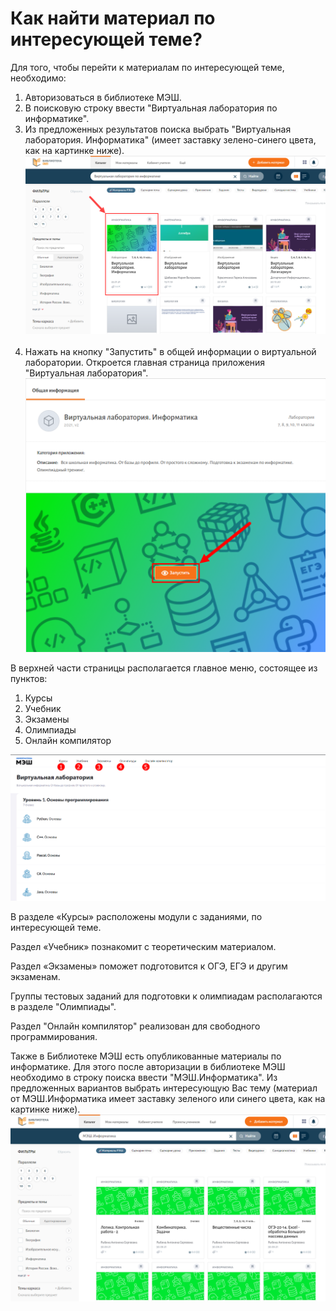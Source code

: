 # Как найти материал по интересующей теме?

Для того, чтобы перейти к материалам по интересующей теме, необходимо:

1. Авторизоваться в библиотеке МЭШ.
2. В поисковую строку ввести "Виртуальная лаборатория по информатике".
3. Из предложенных результатов поиска выбрать "Виртуальная лаборатория. Информатика" (имеет заставку зелено-синего цвета, как на картинке ниже).
![Раздел учебник](../_images/01-for-students/1.1.1.png)<br><br>
4. Нажать на кнопку "Запустить" в общей информации о виртуальной лаборатории. Откроется главная страница приложения "Виртуальная лаборатория".
![Раздел учебник](../_images/01-for-students/1.1.2.png)

В верхней части страницы располагается главное меню, состоящее из пунктов: 

1. Курсы
2. Учебник
3. Экзамены
4. Олимпиады
5. Онлайн компилятор

![Раздел учебник](../_images/01-for-students/2.png)

В разделе «Курсы» расположены модули с заданиями, по интересующей теме.

Раздел «Учебник» познакомит с теоретическим материалом.

Раздел «Экзамены» поможет подготовится к ОГЭ, ЕГЭ и другим экзаменам.

Группы тестовых заданий для подготовки к олимпиадам располагаются в разделе "Олимпиады".

Раздел "Онлайн компилятор" реализован для свободного программирования.<br>

Также в Библиотеке МЭШ есть опубликованные материалы по информатике. Для этого после авторизации в библиотеке МЭШ необходимо в строку поиска ввести "МЭШ.Информатика". Из предложенных вариантов выбрать интересующую Вас тему (материал от МЭШ.Информатика имеет заставку зеленого или синего цвета, как на картинке ниже).
![Раздел учебник](../_images/01-for-students/1.1.3.png)